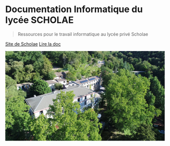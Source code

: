 

# Documentation Informatique du lycée SCHOLAE 
<!-- ![logo](_media/logo.png) -->

> Ressources pour le travail informatique au lycée privé Scholae

[Site de Scholae](https://scholae.fr)
[Lire la doc](#main)

![](_media/scholae-vue-03.jpeg)